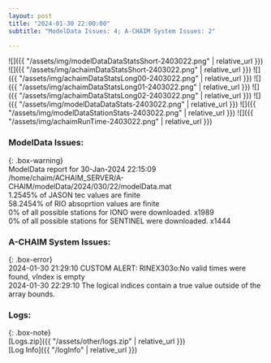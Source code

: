 ```yaml
---
layout: post
title: "2024-01-30 22:00:00"
subtitle: "ModelData Issues: 4; A-CHAIM System Issues: 2"

---
```


![]({{ "/assets/img/modelDataDataStatsShort-2403022.png" | relative_url }})
![]({{ "/assets/img/achaimDataStatsShort-2403022.png" | relative_url }})
![]({{ "/assets/img/achaimDataStatsLong00-2403022.png" | relative_url }})
![]({{ "/assets/img/achaimDataStatsLong01-2403022.png" | relative_url }})
![]({{ "/assets/img/achaimDataStatsLong02-2403022.png" | relative_url }})
![]({{ "/assets/img/modelDataDataStats-2403022.png" | relative_url }})
![]({{ "/assets/img/modelDataStationStats-2403022.png" | relative_url }})
![]({{ "/assets/img/achaimRunTime-2403022.png" | relative_url }})


### ModelData Issues:  
  
{: .box-warning}  
 ModelData report for 30-Jan-2024 22:15:09   
 /home/chaim/ACHAIM_SERVER/A-CHAIM/modelData/2024/030/22/modelData.mat   
 1.2545% of JASON tec values are finite   
 58.2454% of RIO absoprtion values are finite   
 0% of all possible stations for IONO were downloaded. x1989   
 0% of all possible stations for SENTINEL were downloaded. x1444   
  
### A-CHAIM System Issues:  
  
{: .box-error}  
2024-01-30 21:29:10 CUSTOM ALERT: RINEX303o:No valid times were found, vIndex is empty  
2024-01-30 22:29:10 The logical indices contain a true value outside of the array bounds.  

### Logs:  
  
{: .box-note}  
[Logs.zip]({{ "/assets/other/logs.zip" | relative_url }})  
[Log Info]({{ "/logInfo" | relative_url }})  
